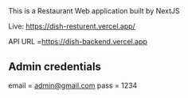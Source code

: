 ##
This is a Restaurant Web application built by NextJS

Live: https://dish-resturent.vercel.app/


API URL =https://dish-backend.vercel.app

## Admin credentials
email = admin@gmail.com
pass  = 1234

